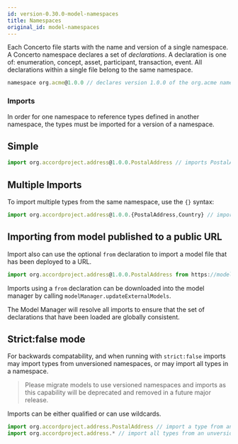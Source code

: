 ```yaml
---
id: version-0.30.0-model-namespaces
title: Namespaces
original_id: model-namespaces
---
```


Each Concerto file starts with the name and version of a single namespace. A Concerto namespace declares a set of *declarations*. A declaration is one of: enumeration, concept, asset, participant, transaction, event. All declarations within a single file belong to the same namespace.

```js
namespace org.acme@1.0.0 // declares version 1.0.0 of the org.acme namespace
```

### Imports

In order for one namespace to reference types defined in another namespace, the types must be imported for a version of a namespace.

## Simple

```js
import org.accordproject.address@1.0.0.PostalAddress // imports PostalAddress from version 1.0.0 of the org.accordproject.address namespace
```

## Multiple Imports

To import multiple types from the same namespace, use the `{}` syntax:

```js
import org.accordproject.address@1.0.0.{PostalAddress,Country} // imports PostalAddress and Country from version 1.0.0 of the org.accordproject.address namespace
```

## Importing from model published to a public URL

Import also can use the optional `from` declaration to import a model file that has been deployed to a URL.

```js
import org.accordproject.address@1.0.0.PostalAddress from https://models.accordproject.org/address.cto
```

Imports using a `from` declaration can be downloaded into the model manager by calling `modelManager.updateExternalModels`.

The Model Manager will resolve all imports to ensure that the set of declarations that have been loaded are globally consistent. 

## Strict:false mode

For backwards compatability, and when running with `strict:false` imports may import types from unversioned namespaces, or may import all types in a namespace. 

> Please migrate models to use versioned namespaces and imports as this capability will be deprecated and removed in a future major release.

Imports can be either qualified or can use wildcards.

```js
import org.accordproject.address.PostalAddress // import a type from an unversioned namespace
import org.accordproject.address.* // import all types from an unversioned namespace
```

